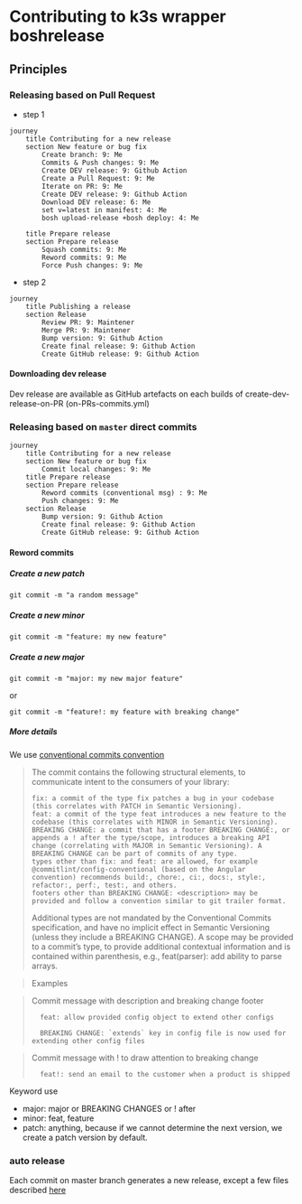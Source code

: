 # Contributing to k3s wrapper boshrelease


## Principles

### Releasing based on Pull Request

* step 1
```mermaid
journey
    title Contributing for a new release 
    section New feature or bug fix
        Create branch: 9: Me
        Commits & Push changes: 9: Me
        Create DEV release: 9: Github Action
        Create a Pull Request: 9: Me
        Iterate on PR: 9: Me
        Create DEV release: 9: Github Action
        Download DEV release: 6: Me
        set v=latest in manifest: 4: Me
        bosh upload-release +bosh deploy: 4: Me

    title Prepare release
    section Prepare release
        Squash commits: 9: Me
        Reword commits: 9: Me
        Force Push changes: 9: Me
```

* step 2
```mermaid
journey
    title Publishing a release
    section Release
        Review PR: 9: Maintener
        Merge PR: 9: Maintener  
        Bump version: 9: Github Action
        Create final release: 9: Github Action
        Create GitHub release: 9: Github Action
```

#### Downloading dev release
Dev release are available as GitHub artefacts on each builds of create-dev-release-on-PR (on-PRs-commits.yml)

### Releasing based on `master` direct commits

```mermaid
journey
    title Contributing for a new release 
    section New feature or bug fix
        Commit local changes: 9: Me
    title Prepare release
    section Prepare release
        Reword commits (conventional msg) : 9: Me
        Push changes: 9: Me
    section Release
        Bump version: 9: Github Action
        Create final release: 9: Github Action
        Create GitHub release: 9: Github Action
```

#### Reword commits

##### Create a new patch

`git commit -m "a random message"`

##### Create a new minor

`git commit -m "feature: my new feature"`

##### Create a new major

`git commit -m "major: my new major feature"`

or

`git commit -m "feature!: my feature with breaking change"`

##### More details

We use [conventional commits convention](https://www.conventionalcommits.org/en/v1.0.0/)

> The commit contains the following structural elements, to communicate intent to the consumers of your library:
> 
>     fix: a commit of the type fix patches a bug in your codebase (this correlates with PATCH in Semantic Versioning).
>     feat: a commit of the type feat introduces a new feature to the codebase (this correlates with MINOR in Semantic Versioning).
>     BREAKING CHANGE: a commit that has a footer BREAKING CHANGE:, or appends a ! after the type/scope, introduces a breaking API change (correlating with MAJOR in Semantic Versioning). A BREAKING CHANGE can be part of commits of any type.
>     types other than fix: and feat: are allowed, for example @commitlint/config-conventional (based on the Angular convention) recommends build:, chore:, ci:, docs:, style:, refactor:, perf:, test:, and others.
>     footers other than BREAKING CHANGE: <description> may be provided and follow a convention similar to git trailer format.
> 
> Additional types are not mandated by the Conventional Commits specification, and have no implicit effect in Semantic Versioning (unless they include a BREAKING CHANGE). A scope may be provided to a commit’s type, to provide additional contextual information and is contained within parenthesis, e.g., feat(parser): add ability to parse arrays.

> Examples

>   Commit message with description and breaking change footer
> 
>       feat: allow provided config object to extend other configs
> 
>       BREAKING CHANGE: `extends` key in config file is now used for extending other config files

>   Commit message with ! to draw attention to breaking change
> 
>       feat!: send an email to the customer when a product is shipped



Keyword use
- major: major or BREAKING CHANGES or ! after <type>
- minor: feat, feature
- patch: anything, because if we cannot determine the next version, we create a patch version by default.  

### auto release

Each commit on master branch generates a new release, except a few files described [here](.github/workflows/auto-release-on-master.yml)


